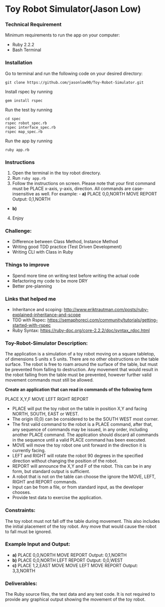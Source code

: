 # Toy Robot Simulator(Jason Low)

### Technical Requirement
Minimum requirements to run the app on your computer:

- Ruby 2.2.2
- Bash Terminal

### Installation
Go to terminal and run the following code on your desired directory:
```
git clone https://github.com/jasonlow90/Toy-Robot-Simulator.git
```

Install rspec by running

```
gem install rspec
```

Run the test by running
```
cd spec
rspec robot_spec.rb
rspec interface_spec.rb
rspec map_spec.rb
```
Run the app by running
```
ruby app.rb
```

### Instructions
1. Open the terminal in the toy robot directory.
2. Run ```ruby app.rb```
3. Follow the instructions on screen. Please note that your first command must be PLACE x-axis, y-axis, direction. All commands are case-insensitive as well. For example: - 
**a)**
PLACE 0,0,NORTH
MOVE
REPORT
Output: 0,1,NORTH
- **b)**
4. Enjoy

### Challenge:
- Difference between Class Method, Instance Method
- Writing good TDD practice (Test Driven Development)
- Writing CLI with Class in Ruby

### Things to improve
- Spend more time on writing test before writing the actual code
- Refactoring my code to be more DRY
- Better pre-planning

### Links that helped me
- Inheritance and scoping: http://www.eriktrautman.com/posts/ruby-explained-inheritance-and-scope
- TDD with Rspec: https://semaphoreci.com/community/tutorials/getting-started-with-rspec
- Ruby Syntax:
https://ruby-doc.org/core-2.2.2/doc/syntax_rdoc.html

### Toy-Robot-Simulator Description:
The application is a simulation of a toy robot moving on a square tabletop, of dimensions 5
units x 5 units. There are no other obstructions on the table surface. The robot is free to roam around the surface of the table, but must be prevented from falling to destruction. Any movement that would result in the robot falling from the table must be prevented, however further valid movement commands must still be allowed.

**Create an application that can read in commands of the following form**

PLACE X,Y,F
MOVE
LEFT
RIGHT
REPORT

- PLACE will put the toy robot on the table in position X,Y and facing NORTH, SOUTH, EAST or
WEST.
- The origin (0,0) can be considered to be the SOUTH WEST most corner.
- The first valid command to the robot is a PLACE command, after that, any sequence of
commands may be issued, in any order, including another PLACE command. The application
should discard all commands in the sequence until a valid PLACE command has been
executed.
- MOVE will move the toy robot one unit forward in the direction it is currently facing.
- LEFT and RIGHT will rotate the robot 90 degrees in the specified direction without changing
the position of the robot.
- REPORT will announce the X,Y and F of the robot. This can be in any form, but standard
output is sufficient.
- A robot that is not on the table can choose the ignore the MOVE, LEFT, RIGHT and REPORT
commands.
- Input can be from a file, or from standard input, as the developer chooses.
- Provide test data to exercise the application.

### Constraints:
The toy robot must not fall off the table during movement. This also includes the initial
placement of the toy robot.
Any move that would cause the robot to fall must be ignored.

### Example Input and Output:
- **a)**
PLACE 0,0,NORTH
MOVE
REPORT
Output: 0,1,NORTH
- **b)**
PLACE 0,0,NORTH
LEFT
REPORT
Output: 0,0,WEST
- **c)**
PLACE 1,2,EAST
MOVE
MOVE
LEFT
MOVE
REPORT
Output: 3,3,NORTH

### Deliverables:
The Ruby source files, the test data and any test code.
It is not required to provide any graphical output showing the movement of the toy robot.
